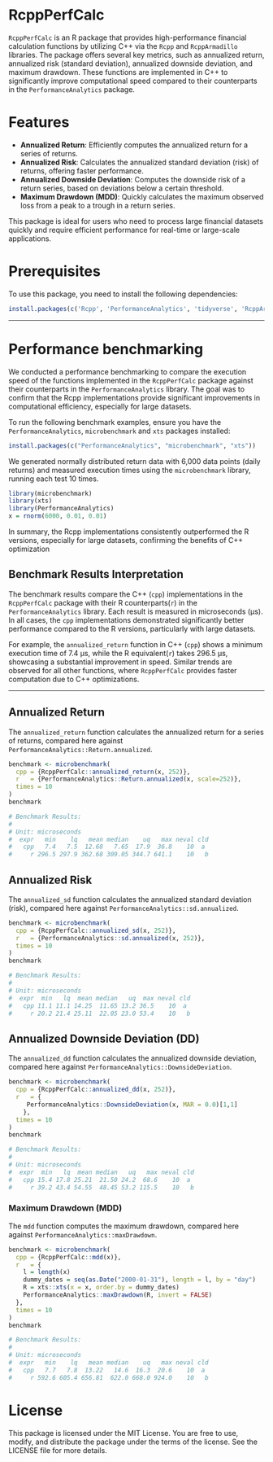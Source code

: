 # RcppPerfCalc

`RcppPerfCalc` is an R package that provides high-performance financial
calculation functions by utilizing C++ via the `Rcpp` and
`RcppArmadillo` libraries. The package offers several key metrics, such
as annualized return, annualized risk (standard deviation), annualized
downside deviation, and maximum drawdown. These functions are
implemented in C++ to significantly improve computational speed compared
to their counterparts in the `PerformanceAnalytics` package.

# Features

-   **Annualized Return**: Efficiently computes the annualized return
    for a series of returns.
-   **Annualized Risk**: Calculates the annualized standard deviation
    (risk) of returns, offering faster performance.
-   **Annualized Downside Deviation**: Computes the downside risk of a
    return series, based on deviations below a certain threshold.
-   **Maximum Drawdown (MDD)**: Quickly calculates the maximum observed
    loss from a peak to a trough in a return series.

This package is ideal for users who need to process large financial
datasets quickly and require efficient performance for real-time or
large-scale applications.

# Prerequisites

To use this package, you need to install the following dependencies:

``` r
install.packages(c('Rcpp', 'PerformanceAnalytics', 'tidyverse', 'RcppArmadillo'))
```

------------------------------------------------------------------------

# Performance benchmarking

We conducted a performance benchmarking to compare the execution speed
of the functions implemented in the `RcppPerfCalc` package against their
counterparts in the `PerformanceAnalytics` library. The goal was to
confirm that the Rcpp implementations provide significant improvements
in computational efficiency, especially for large datasets.

To run the following benchmark examples, ensure you have the  `PerformanceAnalytics`, `microbenchmark` and `xts` packages installed:

``` r
install.packages(c("PerformanceAnalytics", "microbenchmark", "xts"))
```

We generated normally distributed return data with 6,000 data points
(daily returns) and measured execution times using the `microbenchmark`
library, running each test 10 times. 

``` r
library(microbenchmark)
library(xts)
library(PerformanceAnalytics)
x = rnorm(6000, 0.01, 0.01)

```

In summary, the Rcpp implementations consistently outperformed the R
versions, especially for large datasets, confirming the benefits of C++
optimization

## Benchmark Results Interpretation

The benchmark results compare the C++ (`cpp`) implementations in the
`RcppPerfCalc` package with their R counterparts(`r`) in the
`PerformanceAnalytics` library. Each result is measured in microseconds
(µs). In all cases, the `cpp` implementations demonstrated significantly
better performance compared to the R versions, particularly with large
datasets.

For example, the `annualized_return` function in C++ (`cpp`) shows a
minimum execution time of 7.4 µs, while the R equivalent(`r`) takes
296.5 µs, showcasing a substantial improvement in speed. Similar trends
are observed for all other functions, where `RcppPerfCalc` provides
faster computation due to C++ optimizations.

------------------------------------------------------------------------

## Annualized Return

The `annualized_return` function calculates the annualized return for a
series of returns, compared here against
`PerformanceAnalytics::Return.annualized`.

``` r
benchmark <- microbenchmark(
  cpp = {RcppPerfCalc::annualized_return(x, 252)},
  r   = {PerformanceAnalytics::Return.annualized(x, scale=252)},
  times = 10
)
benchmark

# Benchmark Results:
# 
# Unit: microseconds
#  expr   min    lq   mean median    uq   max neval cld
#   cpp   7.4   7.5  12.68   7.65  17.9  36.8    10  a 
#     r 296.5 297.9 362.68 309.05 344.7 641.1    10   b
```

## Annualized Risk

The `annualized_sd` function calculates the annualized standard
deviation (risk), compared here against
`PerformanceAnalytics::sd.annualized`.

``` r
benchmark <- microbenchmark(
  cpp = {RcppPerfCalc::annualized_sd(x, 252)},
  r   = {PerformanceAnalytics::sd.annualized(x, 252)},
  times = 10
)
benchmark

# Benchmark Results:
# 
# Unit: microseconds
#  expr  min   lq  mean median   uq  max neval cld
#   cpp 11.1 11.1 14.25  11.65 13.2 36.5    10  a 
#     r 20.2 21.4 25.11  22.05 23.0 53.4    10   b
```

## Annualized Downside Deviation (DD)

The `annualized_dd` function calculates the annualized downside
deviation, compared here against
`PerformanceAnalytics::DownsideDeviation`.

``` r
benchmark <- microbenchmark(
  cpp = {RcppPerfCalc::annualized_dd(x, 252)},
  r   = {
     PerformanceAnalytics::DownsideDeviation(x, MAR = 0.0)[1,1]
    },
  times = 10
)
benchmark

# Benchmark Results:
# 
# Unit: microseconds
#  expr  min   lq  mean median   uq   max neval cld
#   cpp 15.4 17.8 25.21  21.50 24.2  68.6    10  a 
#     r 39.2 43.4 54.55  48.45 53.2 115.5    10   b
```

### Maximum Drawdown (MDD)

The `mdd` function computes the maximum drawdown, compared here against
`PerformanceAnalytics::maxDrawdown`.

``` r
benchmark <- microbenchmark(
  cpp = {RcppPerfCalc::mdd(x)},
  r   = {
    l = length(x)
    dummy_dates = seq(as.Date("2000-01-31"), length = l, by = "day")
    R = xts::xts(x = x, order.by = dummy_dates)
    PerformanceAnalytics::maxDrawdown(R, invert = FALSE)
  },
  times = 10
)
benchmark

# Benchmark Results:
# 
# Unit: microseconds
#  expr   min    lq   mean median    uq   max neval cld
#   cpp   7.7   7.8  13.22   14.6  16.3  20.6    10  a 
#     r 592.6 605.4 656.81  622.0 668.0 924.0    10   b
```

# License

This package is licensed under the MIT License. You are free to use,
modify, and distribute the package under the terms of the license. See
the LICENSE file for more details.
